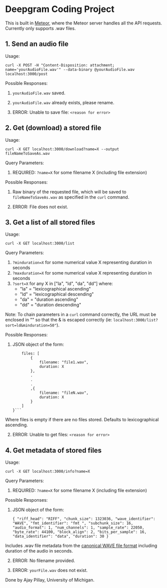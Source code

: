 # Deepgram Coding Project

This is built in [Meteor](https://www.meteor.com/), where the Meteor server handles all the API requests. Currently only supports .wav files.

## 1. Send an audio file

Usage:

    curl -X POST -H "Content-Disposition: attachment; name='yourAudioFile.wav'" --data-binary @yourAudioFile.wav localhost:3000/post

Possible Responses:

1. `yourAudioFile.wav` saved.

2. `yourAudioFile.wav` already exists, please rename.

3. ERROR: Unable to save file: `<reason for error>`

## 2. Get (download) a stored file

Usage:
    
    curl -X GET localhost:3000/download?name=X --output fileNameToSaveAs.wav

Query Parameters:

1. REQUIRED: `?name=X` for some filename X (including file extension)

Possible Responses:

1. Raw binary of the requested file, which will be saved to `fileNameToSaveAs.wav` as specified in the `curl` command.

2. ERROR: File does not exist.

## 3. Get a list of all stored files

Usage:
    
    curl -X GET localhost:3000/list

Query Parameters:

1. `?minduration=X` for some numerical value X representing duration in seconds
2. `?maxduration=X` for some numerical value X representing duration in seconds
3. `?sort=X` for any X in ["la", "ld", "da", "dd"] where:
    - "la" = "lexicographical ascending"
    - "ld" = "lexicographical descending"
    - "da" = "duration ascending"
    - "dd" = "duration descending"

Note: To chain parameters in a `curl` command correctly, the URL must be enclosed in "" so that the & is escaped correctly (ie: `localhost:3000/list?sort=ld&minduration=50"`).

Possible Responses:

1. JSON object of the form:

    ```{
        files: [
            {
                filename: "file1.wav",
                duration: X
            },
            .
            .
            .
            ,{
                filename: "fileN.wav",
                duration: X
            }
        ]
    }```

Where files is empty if there are no files stored. Defaults to lexicographical ascending.

2. ERROR: Unable to get files: `<reason for error>`

## 4. Get metadata of stored files

Usage:
    
    curl -X GET localhost:3000/info?name=X

Query Parameters:

1. REQUIRED: `?name=X` for some filename X (including file extension)

Possible Responses:

1. JSON object of the form:

    `{
        "riff_head": "RIFF",
        "chunk_size": 1323036,
        "wave_identifier": "WAVE",
        "fmt_identifier": "fmt ",
        "subchunk_size": 16,
        "audio_format": 1,
        "num_channels": 1,
        "sample_rate": 22050,
        "byte_rate": 44100,
        "block_align": 2,
        "bits_per_sample": 16,
        "data_identifier": "data",
        "duration": 30
    }`

Includes .wav file metadata from the [canonical WAVE file format](http://soundfile.sapp.org/doc/WaveFormat/) including duration of the audio in seconds.

2. ERROR: No filename provided.

3. ERROR: `yourFile.wav` does not exist.


Done by Ajay Pillay, University of Michigan.